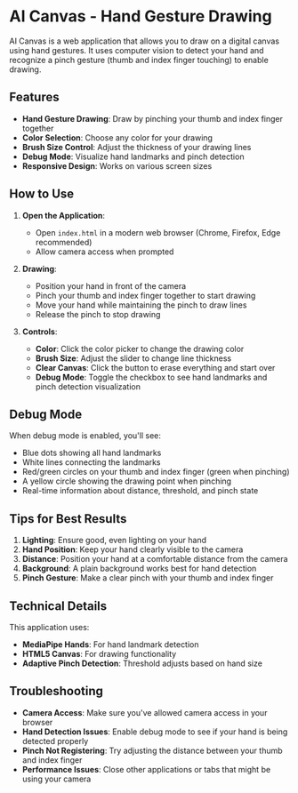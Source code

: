 # AI Canvas - Hand Gesture Drawing

AI Canvas is a web application that allows you to draw on a digital canvas using hand gestures. It uses computer vision to detect your hand and recognize a pinch gesture (thumb and index finger touching) to enable drawing.

## Features

- **Hand Gesture Drawing**: Draw by pinching your thumb and index finger together
- **Color Selection**: Choose any color for your drawing
- **Brush Size Control**: Adjust the thickness of your drawing lines
- **Debug Mode**: Visualize hand landmarks and pinch detection
- **Responsive Design**: Works on various screen sizes

## How to Use

1. **Open the Application**:
   - Open `index.html` in a modern web browser (Chrome, Firefox, Edge recommended)
   - Allow camera access when prompted

2. **Drawing**:
   - Position your hand in front of the camera
   - Pinch your thumb and index finger together to start drawing
   - Move your hand while maintaining the pinch to draw lines
   - Release the pinch to stop drawing

3. **Controls**:
   - **Color**: Click the color picker to change the drawing color
   - **Brush Size**: Adjust the slider to change line thickness
   - **Clear Canvas**: Click the button to erase everything and start over
   - **Debug Mode**: Toggle the checkbox to see hand landmarks and pinch detection visualization

## Debug Mode

When debug mode is enabled, you'll see:
- Blue dots showing all hand landmarks
- White lines connecting the landmarks
- Red/green circles on your thumb and index finger (green when pinching)
- A yellow circle showing the drawing point when pinching
- Real-time information about distance, threshold, and pinch state

## Tips for Best Results

1. **Lighting**: Ensure good, even lighting on your hand
2. **Hand Position**: Keep your hand clearly visible to the camera
3. **Distance**: Position your hand at a comfortable distance from the camera
4. **Background**: A plain background works best for hand detection
5. **Pinch Gesture**: Make a clear pinch with your thumb and index finger

## Technical Details

This application uses:
- **MediaPipe Hands**: For hand landmark detection
- **HTML5 Canvas**: For drawing functionality
- **Adaptive Pinch Detection**: Threshold adjusts based on hand size

## Troubleshooting

- **Camera Access**: Make sure you've allowed camera access in your browser
- **Hand Detection Issues**: Enable debug mode to see if your hand is being detected properly
- **Pinch Not Registering**: Try adjusting the distance between your thumb and index finger
- **Performance Issues**: Close other applications or tabs that might be using your camera
